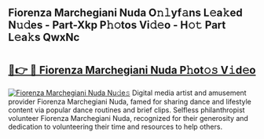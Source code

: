 ## Fiorenza Marchegiani Nuda O𝚗𝚕yf𝚊ns L𝚎a𝚔ed N𝚞𝚍es - Part-Xkp P𝚑𝚘tos Vi𝚍𝚎o - H𝚘𝚝 Part L𝚎a𝚔s QwxNc

# <h2><a href="http://kf0o9eh.oniu.top/?m=Fiorenza+Marchegiani+Nuda">🔗👉 🔴 Fiorenza Marchegiani Nuda P𝚑ot𝚘𝚜 V𝚒d𝚎o</a></h2>

[![Fiorenza Marchegiani Nuda Nu𝚍e𝚜](https://i.imgur.com/0qMVB7G.gif)](http://kf0o9eh.oniu.top/?m=Fiorenza+Marchegiani+Nuda)
Digital media artist and amusement provider Fiorenza Marchegiani Nuda, famed for sharing dance and lifestyle content via popular dance routines and brief clips. Selfless philanthropist volunteer Fiorenza Marchegiani Nuda, recognized for their generosity and dedication to volunteering their time and resources to help others.  
